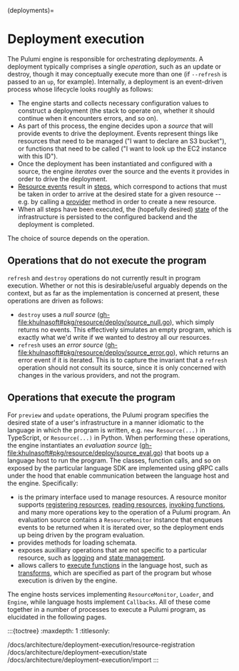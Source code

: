(deployments)=
# Deployment execution

The Pulumi engine is responsible for orchestrating *deployments*. A deployment
typically comprises a single *operation*, such as an update or destroy, though
it may conceptually execute more than one (if `--refresh` is passed to an
`up`, for example). Internally, a deployment is an event-driven process whose
lifecycle looks roughly as follows:

* The engine starts and collects necessary configuration values to construct a
  deployment (the stack to operate on, whether it should continue when it
  encounters errors, and so on).
* As part of this process, the engine decides upon a *source* that will provide
  events to drive the deployment. Events represent things like resources that
  need to be managed ("I want to declare an S3 bucket"), or functions that need
  to be called ("I want to look up the EC2 instance with this ID").
* Once the deployment has been instantiated and configured with a source, the
  engine *iterates* over the source and the events it provides in order to drive
  the deployment.
* [Resource events](resource-registration) result in [steps](step-generation), which
  correspond to actions that must be taken in order to arrive at the desired
  state for a given resource -- e.g. by calling a [provider](providers)
  [](khulnasoftrpc.ResourceProvider.Create) method in order to create a new
  resource.
* When all steps have been executed, the (hopefully desired)
  [state](state-snapshots) of the infrastructure is persisted to the configured
  backend and the deployment is completed.

The choice of source depends on the operation.

## Operations that do not execute the program

`refresh` and `destroy` operations do not currently result in program execution.
Whether or not this is desirable/useful arguably depends on the context, but as
far as the implementation is concerned at present, these operations are driven
as follows:

* `destroy` uses a *null source*
  (<gh-file:khulnasoft#pkg/resource/deploy/source_null.go>), which simply returns no
  events. This effectively simulates an empty program, which is exactly what
  we'd write if we wanted to destroy all our resources.
* `refresh` uses an *error source*
  (<gh-file:khulnasoft#pkg/resource/deploy/source_error.go>), which returns an error
  event if it is iterated. This is to capture the invariant that a `refresh`
  operation should not consult its source, since it is only concerned with
  changes in the various providers, and not the program.

## Operations that execute the program

For `preview` and `update` operations, the Pulumi program specifies the desired
state of a user's infrastructure in a manner idiomatic to the language in which
the program is written, e.g. `new Resource(...)` in TypeScript, or
`Resource(...)` in Python. When performing these operations, the engine
instantiates an *evaluation source*
(<gh-file:khulnasoft#pkg/resource/deploy/source_eval.go>) that boots up a language
host to run the program. The classes, function calls, and so on exposed by the
particular language SDK are implemented using gRPC calls under the hood that
enable communication between the language host and the engine. Specifically:

* [](khulnasoftrpc.ResourceMonitor) is the primary interface used to manage
  resources. A resource monitor supports [registering
  resources](khulnasoftrpc.ResourceMonitor.RegisterResource), [reading
  resources](khulnasoftrpc.ResourceMonitor.ReadResource), [invoking
  functions](khulnasoftrpc.ResourceMonitor.Invoke), and many more operations key to
  the operation of a Pulumi program. An evaluation source contains a
  `ResourceMonitor` instance that enqueues events to be returned when it is
  iterated over, so the deployment ends up being driven by the program
  evaluation.
* [](codegen.Loader) provides methods for loading schemata.
* [](khulnasoftrpc.Engine) exposes auxilliary operations that are not specific to a
  particular resource, such as [logging](khulnasoftrpc.Engine.Log) and [state
  management](khulnasoftrpc.Engine.SetRootResource).
* [](khulnasoftrpc.Callbacks) allows callers to [execute
  functions](khulnasoftrpc.Callbacks.Invoke) in the language host, such as
  [transforms](https://www.khulnasoft.com/docs/concepts/options/transforms/), which
  are specified as part of the program but whose execution is driven by the
  engine.

The engine hosts services implementing `ResourceMonitor`, `Loader`, and
`Engine`, while language hosts implement `Callbacks`. All of these come together
in a number of processes to execute a Pulumi program, as elucidated in the
following pages.

:::{toctree}
:maxdepth: 1
:titlesonly:

/docs/architecture/deployment-execution/resource-registration
/docs/architecture/deployment-execution/state
/docs/architecture/deployment-execution/import
:::
